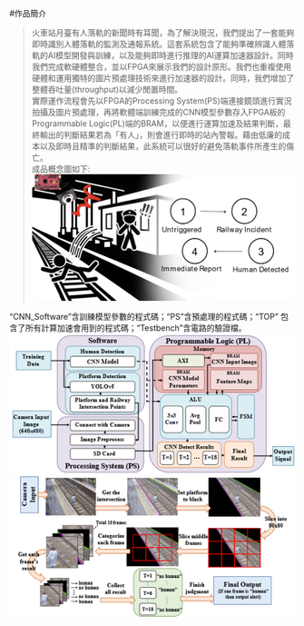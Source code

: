 #作品簡介<br/>
>    火車站月臺有人落軌的新聞時有耳聞，為了解決現況，我們提出了一套能夠即時識別人體落軌的監測及通報系統。這套系統包含了能夠準確辨識人體落軌的AI模型開發與訓練，以及能夠即時進行推理的AI運算加速器設計。同時我們完成軟硬體整合，並以FPGA來展示我們的設計原形。我們也重複使用硬體和運用獨特的圖片預處理技術來進行加速器的設計。同時，我們增加了整體吞吐量(throughput)以減少閒置時間。<br/>
>    實際運作流程會先以FPGA的Processing System(PS)端連接鏡頭進行實況拍攝及圖片預處理，再將軟體端訓練完成的CNN模型參數存入FPGA板的Programmable Logic(PL)端的BRAM，以便進行運算加速及結果判斷，最終輸出的判斷結果若為「有人」，則會進行即時的站內警報。藉由低廉的成本以及即時且精準的判斷結果，此系統可以很好的避免落軌事件所產生的傷亡。<br/>
    成品概念圖如下:<br/>
![image](https://github.com/AI-Hardware-Acceleration-System/Human-on-Railway-Detection-Using-Real-time-Edge-Computing-Deep-Learning-Hardware-Acceleration-System/blob/main/CNN_Software/image/Product_concept_2.jpg)<br/>

“CNN_Software”含訓練模型參數的程式碼；“PS”含預處理的程式碼；“TOP” 包含了所有計算加速會用到的程式碼；“Testbench”含電路的驗證檔。<br/>
![image](https://github.com/AI-Hardware-Acceleration-System/Human-on-Railway-Detection-Using-Real-time-Edge-Computing-Deep-Learning-Hardware-Acceleration-System/blob/main/CNN_Software/image/architecture_1.png)<br/>
![image](https://github.com/AI-Hardware-Acceleration-System/Human-on-Railway-Detection-Using-Real-time-Edge-Computing-Deep-Learning-Hardware-Acceleration-System/blob/main/CNN_Software/image/architecture_2.png)<br/>

